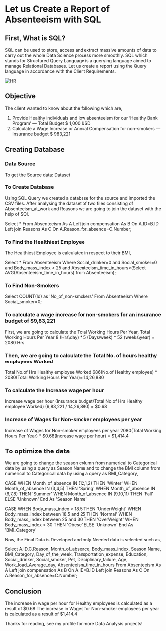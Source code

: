 # Let us Create a Report of Absenteeism with SQL
## First, What is SQL?
SQL can be used to store, access and extract massive amounts of data to carry out the whole Data Science process more smoothly.
SQL which stands for Structured Query Language is a querying language aimed to manage Relational Databases.
Let us create a report using the Query language in accordance with the Client Requirements.

![HR](https://github.com/user-attachments/assets/edc8e5b7-6151-40c2-b327-b9bd9f53d304)

## Objective
The client wanted to know about the following which are,
1. Provide Healthy individuals and low absenteeism for our ‘Healthy Bank Program’ — Total Budget $ 1,000 USD
2. Calculate a Wage Increase or Annual Compensation for non-smokers — Insurance budget $ 983,221

## Creating Database
### Data Source
To get the Source data: Dataset

### To Create Database
Using SQL Query we created a database for the source and imported the CSV files. After analysing the dataset of two files consisting of Absenteeism_at_work and Reasons we are going to join the dataset with the help of SQl.

Select *
From Absenteeism As A
Left join compensation As B
 On A.ID=B.ID
Left join Reasons As C
 On A.Reason_for_absence=C.Number;

### To Find the Healthiest Employee
The Healthiest Employee is calculated in respect to their BMI,

Select *
From Absenteeism 
Where Social_drinker=0 and Social_smoker=0
and Body_mass_index < 25 and
Absenteeism_time_in_hours<(Select AVG(Absenteeism_time_in_hours) from Absenteeism);

### To Find Non-Smokers

Select COUNT(Id) as 'No_of_non-smokers'
From Absenteeism
Where Social_smoker=0;

### To calculate a wage increase for non-smokers for an insurance budget of $9,83,221
First, we are going to calculate the Total Working Hours Per Year,
Total Working Hours Per Year
8 (Hrs\day) * 5 (Days\week) * 52 (weeks\year) = 2080 Hrs

### Then, we are going to calculate the Total No. of hours healthy employees Worked
Total No.of Hrs Healthy employee Worked
686(No.of Healthy employee) * 2080(Total Working Hours Per Year)= 14,26,880

### To calculate the Increase wage per hour
Increase wage per hour
(Insurance budget/Total No.of Hrs Healthy employee Worked)
(9,83,221 / 14,26,880) = $0.68

### Increase of Wages for Non-smoker employees per year
Increase of Wages for Non-smoker employees per year
2080(Total Working Hours Per Year) * $0.68(Increase wage per hour) = $1,414.4

## To optimize the data
We are going to change the season column from numerical to Categorical data by using a query as Season Name and to change the BMI column from numerical to Categorical data by using a query as BMI_Category,

CASE WHEN Month_of_absence IN (12,1,2) THEN 'Winter'
  WHEN Month_of_absence IN (3,4,5) THEN 'Spring'
  WHEN Month_of_absence IN (6,7,8) THEN 'Summer'
  WHEN Month_of_absence IN (9,10,11) THEN 'Fall'
  ELSE 'Unknown' End As 'Season Name'

CASE WHEN Body_mass_index < 18.5 THEN 'UnderWeight'
  WHEN Body_mass_index between 18.5 and 25 THEN 'Normal'
  WHEN Body_mass_index between 25 and 30 THEN 'OverWeight'
  WHEN Body_mass_index > 30 THEN 'Obese'
  ELSE 'Unknown' End As 'BMI_Category'

Now, the Final Data is Developed and only Needed data is selected such as,

Select A.ID,C.Reason,
Month_of_absence,
Body_mass_index,
Season Name,
BMI_Category,
Day_of_the_week,
Transportation_expense,
Education,
Social_drinker,
Social_smoker,
Pet,
Disciplinary_failure,
Age,
Work_load_Average_day,
Absenteeism_time_in_hours
From Absenteeism As A
Left join compensation As B
 On A.ID=B.ID
Left join Reasons As C
 On A.Reason_for_absence=C.Number;

## Conclusion
The increase in wage per hour for Healthy employees is calculated as a result of $0.68
The increase in Wages for Non-smoker employees per year is calculated as a result of $1,414.4

Thanks for reading, see my profile for more Data Analysis projects!
